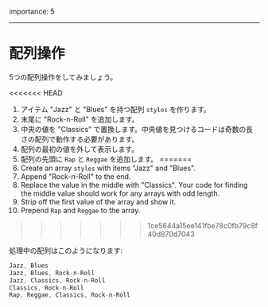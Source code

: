 importance: 5

---

# 配列操作

5つの配列操作をしてみましょう。

<<<<<<< HEAD
1. アイテム "Jazz" と "Blues" を持つ配列 `styles` を作ります。
2. 末尾に "Rock-n-Roll" を追加します。
3. 中央の値を "Classics" で置換します。中央値を見つけるコードは奇数の長さの配列で動作する必要があります。
4. 配列の最初の値を外して表示します。
5. 配列の先頭に `Rap` と `Reggae` を追加します。
=======
1. Create an array `styles` with items "Jazz" and "Blues".
2. Append "Rock-n-Roll" to the end.
3. Replace the value in the middle with "Classics". Your code for finding the middle value should work for any arrays with odd length.
4. Strip off the first value of the array and show it.
5. Prepend `Rap` and `Reggae` to the array.
>>>>>>> 1ce5644a15ee141fbe78c0fb79c8f40d870d7043

処理中の配列はこのようになります:

```js no-beautify
Jazz, Blues
Jazz, Blues, Rock-n-Roll
Jazz, Classics, Rock-n-Roll
Classics, Rock-n-Roll
Rap, Reggae, Classics, Rock-n-Roll
```

